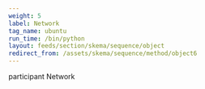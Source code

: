 ```yaml
---
weight: 5
label: Network
tag_name: ubuntu
run_time: /bin/python
layout: feeds/section/skema/sequence/object
redirect_from: /assets/skema/sequence/method/object6
---
```

participant Network
